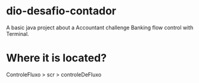 # dio-desafio-contador
A basic java project about a Accountant challenge Banking flow control with Terminal.

# Where it is located?
ControleFluxo > scr > controleDeFluxo

